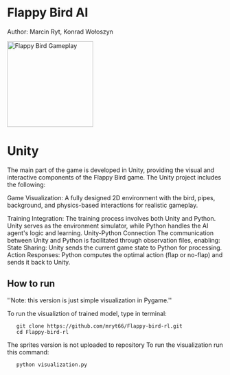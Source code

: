 # Flappy Bird AI
Author: Marcin Ryt, Konrad Wołoszyn

<img src="gifs/Film.gif" alt="Flappy Bird Gameplay" width="200">


Unity
=============
The main part of the game is developed in Unity, providing the visual and interactive components of the Flappy Bird game. The Unity project includes the following:

Game Visualization:
A fully designed 2D environment with the bird, pipes, background, and physics-based interactions for realistic gameplay.

Training Integration:
The training process involves both Unity and Python. Unity serves as the environment simulator, while Python handles the AI agent's logic and learning.
Unity-Python Connection
The communication between Unity and Python is facilitated through observation files, enabling:
State Sharing: Unity sends the current game state to Python for processing.
Action Responses: Python computes the optimal action (flap or no-flap) and sends it back to Unity.

## How to run
''Note: this version is just simple visualization in Pygame.''

To run the visualiztion of trained model, type in terminal:
```
   git clone https://github.com/mryt66/Flappy-bird-rl.git
   cd Flappy-bird-rl
```

The sprites version is not uploaded to repository
To run the visualization run this command:
```
   python visualization.py
```
